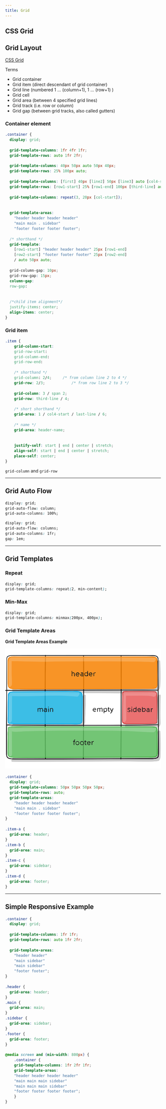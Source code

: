 ```yaml
---
title: Grid
---
```


## CSS Grid

<section>

## Grid Layout

[CSS Grid](https://css-tricks.com/snippets/css/complete-guide-grid/)

Terms
* Grid container
* Grid item      (direct descendant of grid container)
* Grid line       (numbered 1 ... (column+1), 1 ... (row+1) )
* Grid cell
* Grid area      (between 4 specified grid lines)
* Grid track     (i.e. row or column)
* Grid gap       (between grid tracks, also called gutters)

### Container element

```css
.container {
  display: grid;

  grid-template-columns: 1fr 4fr 1fr;
  grid-template-rows: auto 1fr 2fr;

  grid-template-columns: 40px 50px auto 50px 40px;
  grid-template-rows: 25% 100px auto;

  grid-template-columns: [first] 40px [line2] 50px [line3] auto [col4-start] 50px [five] 40px [end];
  grid-template-rows: [row1-start] 25% [row1-end] 100px [third-line] auto [last-line];

  grid-template-columns: repeat(3, 20px [col-start]);


  grid-template-areas:
    "header header header header"
    "main main . sidebar"
    "footer footer footer footer";

  /* shorthand */
  grid-template:
    [row1-start] "header header header" 25px [row1-end]
    [row2-start] "footer footer footer" 25px [row2-end]
    / auto 50px auto;

  grid-column-gap: 10px;
  grid-row-gap: 15px;
  column-gap:
  row-gap:


  /*child item alignment*/
  justify-items: center;
  align-items: center;
}
```

### Grid item

```css
.item {
    grid-column-start:
    grid-row-start:
    grid-column-end:
    grid-row-end:

    /* shorthand */
    grid-column: 2/4;     /* from column line 2 to 4 */
    grid-row: 2/3;            /* from row line 2 to 3 */

    grid-column: 3 / span 2;
    grid-row: third-line / 4;

    /* short shorthand */
    grid-area: 1 / col4-start / last-line / 6;

    /* name */
    grid-area: header-name;


    justify-self: start | end | center | stretch;
    align-self: start | end | center | stretch;
    place-self: center;
}
```

`grid-column` and `grid-row`

</section>

---

<section>

## Grid Auto Flow

```css
display: grid;
grid-auto-flow: column;
grid-auto-columns: 100%;
```

```css
display: grid;
grid-auto-flow: columns;
grid-auto-columns: 1fr;
gap: 1em;
```

</section>

---

<section>

## Grid Templates


### Repeat
```css
display: grid;
grid-template-columns: repeat(2, min-content);
```

### Min-Max
```css
display: grid;
grid-template-columns: minmax(200px, 400px);
```


### Grid Template Areas

**Grid Template Areas Example**

![Grid example](../assets/CSS/grid-example.svg)

```css
.container {
  display: grid;
  grid-template-columns: 50px 50px 50px 50px;
  grid-template-rows: auto;
  grid-template-areas:
    "header header header header"
    "main main . sidebar"
    "footer footer footer footer";
}

.item-a {
  grid-area: header;
}
.item-b {
  grid-area: main;
}
.item-c {
  grid-area: sidebar;
}
.item-d {
  grid-area: footer;
}
```

</section>

---

<section>

## Simple Responsive Example

```css
.container {
  display: grid;

  grid-template-columns: 1fr 1fr;
  grid-template-rows: auto 1fr 2fr;

  grid-template-areas:
    "header header"
    "main sidebar"
    "main sidebar"
    "footer footer";
}

.header {
  grid-area: header;
}
.main {
  grid-area: main;
}
.sidebar {
  grid-area: sidebar;
}
.footer {
  grid-area: footer;
}

@media screen and (min-width: 800px) {
    .container {
    grid-template-columns: 1fr 2fr 1fr;
    grid-template-areas:
    "header header header header"
    "main main main sidebar"
    "main main main sidebar"
    "footer footer footer footer";
    }
}
```

</section>